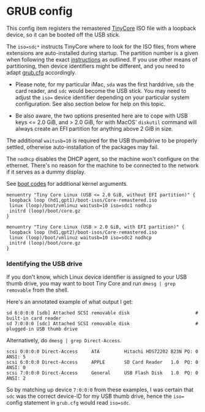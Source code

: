 # GRUB config

This config item registers the remastered [TinyCore](http://tinycorelinux.net/) ISO file with a
loopback device, so it can be booted off the USB stick. 

The `iso=sdc*` instructs TinyCore where to look for the ISO files,
from where extensions are auto-installed during startup.
The partition number is a given when following the exact [instructions](../../README.md#initalizing-the-usb-drive-in-macos-terminal)
as outlined. If you use other means of partitioning, then device identifiers might be different,
and you need to adapt [grub.cfg](grub.cfg) accordingly.

 * Please note, for my particular iMac, `sda` was the first harddrive, `sdb` the card reader,
   and `sdc` would become the USB stick. You may need to adjust the `iso=` device identifier depending on your particular system configuration.
   See also section below for help on this topic.
   
 * Be also aware, the two options presented here are to cope with USB keys <= 2.0 GiB,
   and > 2.0 GiB, for with MacOS' `diskutil` command will always create an EFI partition for anything
   above 2 GiB in size.

The additional `waitusb=10` is required for the USB thumbdrive to be properly settled,
otherwise auto-installation of the packages may fail.

The `nodhcp` disables the DHCP agent, so the machine won't configure on the ethernet.
There's no reason for the machine to be connected to the network if it serves as a dummy display.

See [boot codes](http://www.tinycorelinux.net/faq.html#bootcodes) for additional kernel arguments.

```
menuentry "Tiny Core Linux (USB <= 2.0 GiB, without EFI partition)" {
 loopback loop (hd1,gpt1)/boot-isos/Core-remastered.iso
 linux (loop)/boot/vmlinuz waitusb=10 iso=sdc1 nodhcp
 initrd (loop)/boot/core.gz
}

menuentry "Tiny Core Linux (USB > 2.0 GiB, with EFI partition)" {
 loopback loop (hd1,gpt2)/boot-isos/Core-remastered.iso
 linux (loop)/boot/vmlinuz waitusb=10 iso=sdc2 nodhcp
 initrd (loop)/boot/core.gz
}
```

### Identifying the USB drive

If you don't know, which Linux device identifier is assigned to your USB thumb drive,
you may want to boot Tiny Core and run `dmesg | grep removable` from the shell.

Here's an annotated example of what output I get:

```
sd 6:0:0:0 [sdb] Attached SCSI removable disk                        # built-in card reader
sd 7:0:0:0 [sdc] Attached SCSI removable disk                        # plugged-in USB thumb drive
```

Alternatively, do `dmesg | grep Direct-Access`.

```
scsi 0:0:0:0 Direct-Access     ATA         Hitachi HDS72202 B23N PQ: 0 ANSI: 5
scsi 6:0:0:0 Direct-Access     APPLE       SD Card Reader   1.0  PQ: 0 ANSI: 0
scsi 7:0:0:0 Direct-Access     General     USB Flash Disk   1.0  PQ: 0 ANSI: 2
```

So by matching up device `7:0:0:0` from these examples, I was certain that `sdc` was the correct
device-ID for my USB thumb drive, hence the `iso=` config statement in `grub.cfg` would read `iso=sdc`.
